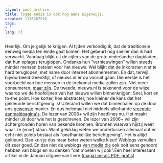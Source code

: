```yaml
---
layout: post_archive
title: logge media is ook nog eens eigenwijs.
created: 1136287910
tags:
- ''
lang: nl
---
```

Heerlijk. Om je gelijk te krijgen. Al tijden verkondig ik, dat de traditionele eenweg media ten einde gaat komen. Het gebeurt nog sneller dan ik had verwacht. Vandaag blijkt uit de cijfers van de grote nederlandse dagbladen, dat hun oplages teruglopen. Ondanks hun "vernieuwingen" willen steeds minder mensen betalen voor het nieuws. Wel blijkt dat de inkomsten niet te hard teruglopen, met name door internet abonnementen. En dat, terwijl bijvoorbeeld GeenStijl, of nieuws.nl er op vooruit gaan. Die eerste is het voorbeeld van hoe mensen in de toekomst media zullen zijn. Niet meer consumeren, [maar zíjn](http://www.oreilly.com/catalog/wemedia/book/index.csp). De tweede, nieuws.nl is tekenend voor de wijze waarop we de hoofdlijnen van het nieuws willen  binnenkrijgen: Snel, kort en to-the point. Hoe korter, hoe abstracter, hoe kleiner de kans dat het gekleurde berichtgeving is! Uiteraard willen we dat binnenhalen op de door ons [gewenste](http://www.nieuws.nl/rss) manier. En dus helemaal niet middels allerhande [vreemde aanmeldpagina's](http://zoek.volkskrant.nl/artikel?text=vlaanderen&FDOC=0&SORT=date&PRD=20y&SEC=%2A&SO=%2A&DAT=%2A&ADOC=8). De lezer van 2006+ wil zijn headlines nu. Het maakt minder uit door wie het is geschreven. De lezer van 2006+ wil zijn achtergronden horen van bekende bronnen. Bronnen waarvan hij/zij weet waar ze (voor) staan. Want gelukkig weten we ondertussen allemaal dat er echt niet zoiets bestaat als "onafhankelijke berichtgeving". Het is altijd gekleurd. Dan kun je dus maar beter weten welke kleur! Weblogs vervullen dit zeer goed. En dan niet de weblogs [van media die](http://www.volkskrantblog.nl/pub/blogs/blog.php?uid=3008) ook ooit eens gehoord hebben van blogs en nu denken "dat moeten wij ook".Een heel interessant artikel in de Januari uitgave van Livre ([magazine als PDF, gratis](http://www.livre.nl/option,com_docman/task,doc_download/gid,66/))
